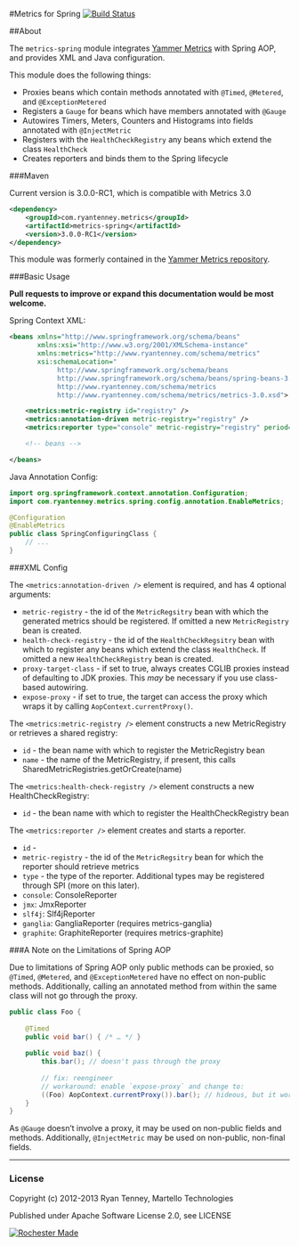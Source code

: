#Metrics for Spring [![Build Status](https://secure.travis-ci.org/ryantenney/metrics-spring.png)](http://travis-ci.org/ryantenney/metrics-spring)

##About

The `metrics-spring` module integrates [Yammer Metrics](http://metrics.codahale.com/) with Spring AOP, and provides XML and Java configuration.

This module does the following things:

* Proxies beans which contain methods annotated with `@Timed`, `@Metered`, and `@ExceptionMetered`
* Registers a `Gauge` for beans which have members annotated with `@Gauge`
* Autowires Timers, Meters, Counters and Histograms into fields annotated with `@InjectMetric`
* Registers with the `HealthCheckRegistry` any beans which extend the class `HealthCheck`
* Creates reporters and binds them to the Spring lifecycle

###Maven

Current version is 3.0.0-RC1, which is compatible with Metrics 3.0

```xml
<dependency>
	<groupId>com.ryantenney.metrics</groupId>
	<artifactId>metrics-spring</artifactId>
	<version>3.0.0-RC1</version>
</dependency>
```

This module was formerly contained in the [Yammer Metrics repository](https://github.com/codahale/metrics).

###Basic Usage

**Pull requests to improve or expand this documentation would be most welcome.**

Spring Context XML:

```xml
<beans xmlns="http://www.springframework.org/schema/beans"
	   xmlns:xsi="http://www.w3.org/2001/XMLSchema-instance"
	   xmlns:metrics="http://www.ryantenney.com/schema/metrics"
	   xsi:schemaLocation="
			http://www.springframework.org/schema/beans
			http://www.springframework.org/schema/beans/spring-beans-3.2.xsd
			http://www.ryantenney.com/schema/metrics
			http://www.ryantenney.com/schema/metrics/metrics-3.0.xsd">

	<metrics:metric-registry id="registry" />
	<metrics:annotation-driven metric-registry="registry" />
	<metrics:reporter type="console" metric-registry="registry" period="1m" />

	<!-- beans -->

</beans>
```

Java Annotation Config:

```java
import org.springframework.context.annotation.Configuration;
import com.ryantenney.metrics.spring.config.annotation.EnableMetrics;

@Configuration
@EnableMetrics
public class SpringConfiguringClass {
	// ...
}
```

###XML Config

The `<metrics:annotation-driven />` element is required, and has 4 optional arguments:

* `metric-registry` - the id of the `MetricRegsitry` bean with which the generated metrics should be registered. If omitted a new `MetricRegistry` bean is created.
* `health-check-registry` - the id of the `HealthCheckRegsitry` bean with which to register any beans which extend the class `HealthCheck`. If omitted a new `HealthCheckRegistry` bean is created.
* `proxy-target-class` - if set to true, always creates CGLIB proxies instead of defaulting to JDK proxies. This *may* be necessary if you use class-based autowiring.
* `expose-proxy` - if set to true, the target can access the proxy which wraps it by calling `AopContext.currentProxy()`.

The `<metrics:metric-registry />` element constructs a new MetricRegistry or retrieves a shared registry:

* `id` - the bean name with which to register the MetricRegistry bean
* `name` - the name of the MetricRegistry, if present, this calls SharedMetricRegistries.getOrCreate(name)

The `<metrics:health-check-registry />` element constructs a new HealthCheckRegistry:

* `id` - the bean name with which to register the HealthCheckRegistry bean

The `<metrics:reporter />` element creates and starts a reporter.

* `id` - 
* `metric-registry` - the id of the `MetricRegsitry` bean for which the reporter should retrieve metrics
* `type` - the type of the reporter. Additional types may be registered through SPI (more on this later).
 * `console`: ConsoleReporter
 * `jmx`: JmxReporter
 * `slf4j`: Slf4jReporter
 * `ganglia`: GangliaReporter (requires metrics-ganglia)
 * `graphite`: GraphiteReporter (requires metrics-graphite)


###A Note on the Limitations of Spring AOP

Due to limitations of Spring AOP only public methods can be proxied, so `@Timed`, `@Metered`, and `@ExceptionMetered` have no effect on non-public methods. Additionally, calling an annotated method from within the same class will not go through the proxy.

```java
public class Foo {
	
	@Timed
	public void bar() { /* … */ }
	
	public void baz() {
		this.bar(); // doesn't pass through the proxy
		
		// fix: reengineer
		// workaround: enable `expose-proxy` and change to:
		((Foo) AopContext.currentProxy()).bar(); // hideous, but it works
	}
}
```

As `@Gauge` doesn’t involve a proxy, it may be used on non-public fields and methods.
Additionally, `@InjectMetric` may be used on non-public, non-final fields.

---

### License

Copyright (c) 2012-2013 Ryan Tenney, Martello Technologies

Published under Apache Software License 2.0, see LICENSE

[![Rochester Made](http://rochestermade.com/media/images/rochester-made-dark-on-light.png)](http://rochestermade.com)
